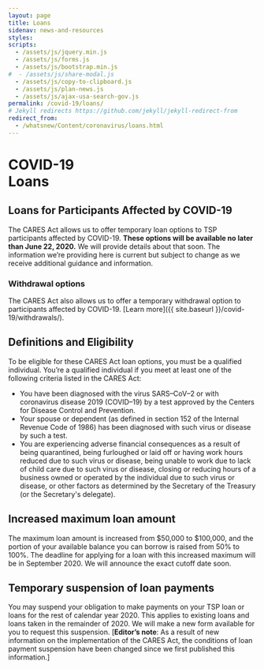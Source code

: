 ```yaml
---
layout: page
title: Loans
sidenav: news-and-resources
styles:
scripts:
  - /assets/js/jquery.min.js
  - /assets/js/forms.js
  - /assets/js/bootstrap.min.js
#  - /assets/js/share-modal.js
  - /assets/js/copy-to-clipboard.js
  - /assets/js/plan-news.js
  - /assets/js/ajax-usa-search-gov.js
permalink: /covid-19/loans/
# Jekyll redirects https://github.com/jekyll/jekyll-redirect-from
redirect_from:
  - /whatsnew/Content/coronavirus/loans.html
---
```


<h1><div class="nav-header">COVID-19</div>Loans</h1>

## Loans for Participants Affected by COVID-19
The CARES Act allows us to offer temporary loan options to TSP participants affected by COVID-19. **These options will be available no later than June 22, 2020.** We will provide details about that soon. The information we’re providing here is current but subject to change as we receive additional guidance and information.

<div class="usa-alert usa-alert-info usa-alert-paragraph">
<div class="usa-alert-body">
<h3 class="usa-alert-heading">Withdrawal options</h3>
<p class="usa-alert-text" markdown="1">
The CARES Act also allows us to offer a temporary withdrawal option to participants affected by COVID-19. [Learn more]({{ site.baseurl }}/covid-19/withdrawals/).
</p>
</div>
</div>

## Definitions and Eligibility
To be eligible for these CARES Act loan options, you must be a qualified individual. You’re a qualified individual if you meet at least one of the following criteria listed in the CARES Act:

- You have been diagnosed with the virus SARS–CoV–2 or with coronavirus disease 2019 (COVID–19) by a test approved by the Centers for Disease Control and Prevention.
- Your spouse or dependent (as defined in section 152 of the Internal Revenue Code of 1986) has been diagnosed with such virus or disease by such a test.
- You are experiencing adverse financial consequences as a result of being quarantined, being furloughed or laid off or having work hours reduced due to such virus or disease, being unable to work due to lack of child care due to such virus or disease, closing or reducing hours of a business owned or operated by the individual due to such virus or disease, or other factors as determined by the Secretary of the Treasury (or the Secretary's delegate).

## Increased maximum loan amount
The maximum loan amount is increased from $50,000 to $100,000, and the portion of your available balance you can borrow is raised from 50% to 100%. The deadline for applying for a loan with this increased maximum will be in September 2020. We will announce the exact cutoff date soon.

## Temporary suspension of loan payments
You may suspend your obligation to make payments on your TSP loan or loans for the rest of calendar year 2020. This applies to existing loans and loans taken in the remainder of 2020. We will make a new form available for you to request this suspension. [**Editor’s note**: As a result of new information on the implementation of the CARES Act, the conditions of loan payment suspension have been changed since we first published this information.]
